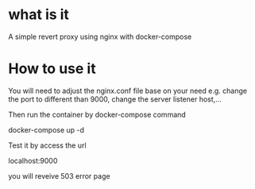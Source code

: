 # what is it
A simple revert proxy using nginx with docker-compose

# How to use it

You will need to adjust the nginx.conf file base on your need e.g. change the port to different than 9000, change the server listener host,...

Then run the container by docker-compose command

  docker-compose up -d
  
Test it by access the url

  localhost:9000
  
you will reveive 503 error page

  
